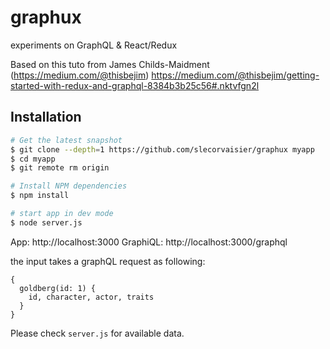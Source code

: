 # graphux
experiments on GraphQL &amp; React/Redux

Based on this tuto from James Childs-Maidment (https://medium.com/@thisbejim)
https://medium.com/@thisbejim/getting-started-with-redux-and-graphql-8384b3b25c56#.nktvfgn2l

## Installation

```bash
# Get the latest snapshot
$ git clone --depth=1 https://github.com/slecorvaisier/graphux myapp
$ cd myapp
$ git remote rm origin

# Install NPM dependencies
$ npm install

# start app in dev mode
$ node server.js
````

App: http://localhost:3000
GraphiQL: http://localhost:3000/graphql

the input takes a graphQL request as following:
```
{
  goldberg(id: 1) {
    id, character, actor, traits
  }
}
````

Please check ```server.js``` for available data.
